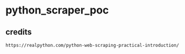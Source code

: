 # python_scraper_poc

## credits
``
https://realpython.com/python-web-scraping-practical-introduction/
``